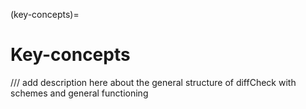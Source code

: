 (key-concepts)=
# Key-concepts

/// add description here about the general structure of diffCheck with schemes and general functioning